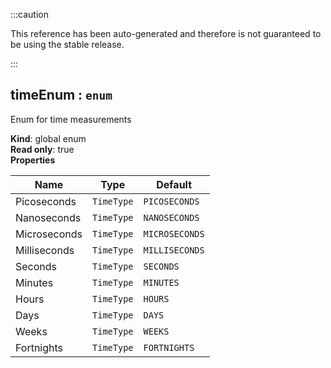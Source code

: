 :::caution

This reference has been auto-generated and therefore is not guaranteed to be using the stable release.

:::

<a name="timeEnum"></a>

## timeEnum : <code>enum</code>

Enum for time measurements

**Kind**: global enum  
**Read only**: true  
**Properties**

| Name         | Type                  | Default                   |
| ------------ | --------------------- | ------------------------- |
| Picoseconds  | <code>TimeType</code> | <code>PICOSECONDS</code>  |
| Nanoseconds  | <code>TimeType</code> | <code>NANOSECONDS</code>  |
| Microseconds | <code>TimeType</code> | <code>MICROSECONDS</code> |
| Milliseconds | <code>TimeType</code> | <code>MILLISECONDS</code> |
| Seconds      | <code>TimeType</code> | <code>SECONDS</code>      |
| Minutes      | <code>TimeType</code> | <code>MINUTES</code>      |
| Hours        | <code>TimeType</code> | <code>HOURS</code>        |
| Days         | <code>TimeType</code> | <code>DAYS</code>         |
| Weeks        | <code>TimeType</code> | <code>WEEKS</code>        |
| Fortnights   | <code>TimeType</code> | <code>FORTNIGHTS</code>   |
